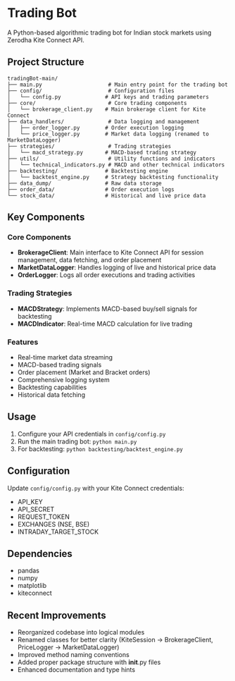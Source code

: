 # Trading Bot

A Python-based algorithmic trading bot for Indian stock markets using Zerodha Kite Connect API.

## Project Structure

```
tradingBot-main/
├── main.py                     # Main entry point for the trading bot
├── config/                     # Configuration files
│   └── config.py              # API keys and trading parameters
├── core/                       # Core trading components
│   └── brokerage_client.py    # Main brokerage client for Kite Connect
├── data_handlers/              # Data logging and management
│   ├── order_logger.py        # Order execution logging
│   └── price_logger.py        # Market data logging (renamed to MarketDataLogger)
├── strategies/                 # Trading strategies
│   └── macd_strategy.py       # MACD-based trading strategy
├── utils/                      # Utility functions and indicators
│   └── technical_indicators.py # MACD and other technical indicators
├── backtesting/               # Backtesting engine
│   └── backtest_engine.py     # Strategy backtesting functionality
├── data_dump/                 # Raw data storage
├── order_data/                # Order execution logs
└── stock_data/                # Historical and live price data
```

## Key Components

### Core Components
- **BrokerageClient**: Main interface to Kite Connect API for session management, data fetching, and order placement
- **MarketDataLogger**: Handles logging of live and historical price data
- **OrderLogger**: Logs all order executions and trading activities

### Trading Strategies
- **MACDStrategy**: Implements MACD-based buy/sell signals for backtesting
- **MACDIndicator**: Real-time MACD calculation for live trading

### Features
- Real-time market data streaming
- MACD-based trading signals
- Order placement (Market and Bracket orders)
- Comprehensive logging system
- Backtesting capabilities
- Historical data fetching

## Usage

1. Configure your API credentials in `config/config.py`
2. Run the main trading bot: `python main.py`
3. For backtesting: `python backtesting/backtest_engine.py`

## Configuration

Update `config/config.py` with your Kite Connect credentials:
- API_KEY
- API_SECRET  
- REQUEST_TOKEN
- EXCHANGES (NSE, BSE)
- INTRADAY_TARGET_STOCK

## Dependencies

- pandas
- numpy
- matplotlib
- kiteconnect

## Recent Improvements

- Reorganized codebase into logical modules
- Renamed classes for better clarity (KiteSession → BrokerageClient, PriceLogger → MarketDataLogger)
- Improved method naming conventions
- Added proper package structure with __init__.py files
- Enhanced documentation and type hints